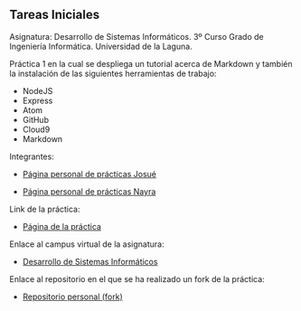 ## Tareas Iniciales

Asignatura: Desarrollo de Sistemas Informáticos.
3º Curso Grado de Ingeniería Informática.
Universidad de la Laguna. 


Práctica 1 en la cual se despliega un tutorial acerca de Markdown y también la instalación de las siguientes herramientas de trabajo:

* NodeJS
* Express
* Atom
* GitHub
* Cloud9
* Markdown


Integrantes:

* [Página personal de prácticas Josué](http://JosueTC94.github.io/)

* [Página personal de prácticas Nayra](http://alu0100406122.github.io/)


Link de la práctica:

* [Página de la práctica](http://ull-esit-gradoii-dsi.github.io/tareas-iniciales-josue-nayra-dsi15-16/)

Enlace al campus virtual de la asignatura:

* [Desarrollo de Sistemas Informáticos](https://campusvirtual.ull.es/1516/course/view.php?id=144) 

Enlace al repositorio en el que se ha realizado un fork de la práctica:

* [Repositorio personal (fork)](https://github.com/alu0100406122/tareas-iniciales-josue-nayra-dsi15-16)
